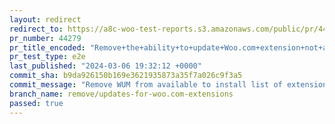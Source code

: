 ```yaml
---
layout: redirect
redirect_to: https://a8c-woo-test-reports.s3.amazonaws.com/public/pr/44279/e2e/index.html
pr_number: 44279
pr_title_encoded: "Remove+the+ability+to+update+Woo.com+extension+not+available+in+WP.org+plugin+directory"
pr_test_type: e2e
last_published: "2024-03-06 19:32:12 +0000"
commit_sha: b9da926150b169e3621935873a35f7a026c9f3a5
commit_message: "Remove WUM from available to install list of extensions on my-subscri…"
branch_name: remove/updates-for-woo.com-extensions
passed: true
---
```

